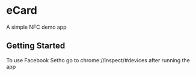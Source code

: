 # eCard

A simple NFC demo app

## Getting Started

To use Facebook Setho go to chrome://inspect/#devices 
after running the app 

